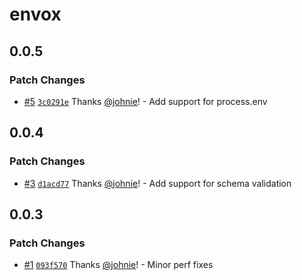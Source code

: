 # envox

## 0.0.5

### Patch Changes

- [#5](https://github.com/johnie/envox/pull/5) [`3c0291e`](https://github.com/johnie/envox/commit/3c0291e94c933a0c518568bd3e810c07645446e2) Thanks [@johnie](https://github.com/johnie)! - Add support for process.env

## 0.0.4

### Patch Changes

- [#3](https://github.com/johnie/envox/pull/3) [`d1acd77`](https://github.com/johnie/envox/commit/d1acd7727d4ccdeb14c9a554c9c28847bda3df31) Thanks [@johnie](https://github.com/johnie)! - Add support for schema validation

## 0.0.3

### Patch Changes

- [#1](https://github.com/johnie/envox/pull/1) [`093f570`](https://github.com/johnie/envox/commit/093f570f93873b01e338e701ee4b897d438c636d) Thanks [@johnie](https://github.com/johnie)! - Minor perf fixes
